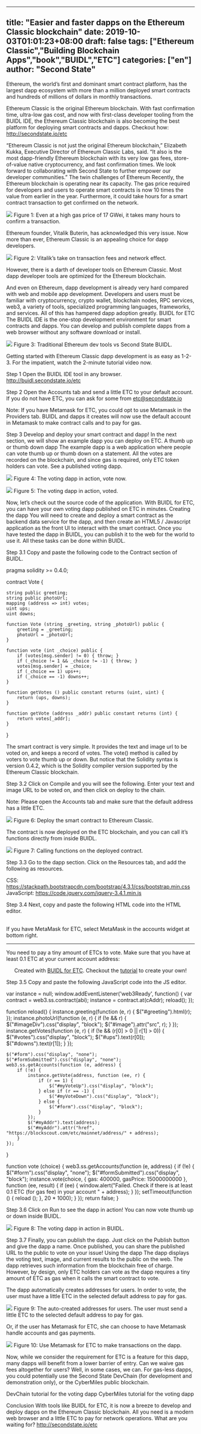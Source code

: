 ---
title: "Easier and faster dapps on the Ethereum Classic blockchain"
date: 2019-10-03T01:01:23+08:00
draft: false
tags: ["Ethereum Classic","Building Blockchain Apps","book","BUIDL","ETC"]
categories: ["en"]
author: "Second State"
--
Ethereum, the world’s first and dominant smart contract platform, has the largest dapp ecosystem with more than a million deployed smart contracts and hundreds of millions of dollars in monthly transactions.

Ethereum Classic is the original Ethereum blockchain. With fast confirmation time, ultra-low gas cost, and now with first-class developer tooling from the BUIDL IDE, the Ethereum Classic blockchain is also becoming the best platform for deploying smart contracts and dapps. Checkout how: http://secondstate.io/etc 

“Ethereum Classic is not just the original Ethereum blockchain,” Elizabeth Kukka, Executive Director of Ethereum Classic Labs, said. “It also is the most dapp-friendly Ethereum blockchain with its very low gas fees, store-of-value native cryptocurrency, and fast confirmation times. We look forward to collaborating with Second State to further empower our developer communities.”
The twin challenges of Ethereum
Recently, the Ethereum blockchain is operating near its capacity. The gas price required for developers and users to operate smart contracts is now 10 times the value from earlier in the year. Furthermore, it could take hours for a smart contract transaction to get confirmed on the network.

![](/images/figure1.png)
Figure 1: Even at a high gas price of 17 GWei, it takes many hours to confirm a transaction.

Ethereum founder, Vitalik Buterin, has acknowledged this very issue. Now more than ever, Ethereum Classic is an appealing choice for dapp developers. 

![](/images/figure2.png)
Figure 2: Vitalik’s take on transaction fees and network effect.

However, there is a darth of developer tools on Ethereum Classic. Most dapp developer tools are optimized for the Ethereum blockchain. 

And even on Ethereum, dapp development is already very hard compared with web and mobile app development. Developers and users must be familiar with cryptocurrency, crypto wallet, blockchain nodes, RPC services, web3, a variety of tools, specialized programming languages, frameworks, and services. All of this has hampered dapp adoption greatly.
BUIDL for ETC
The BUIDL IDE is the one-stop development environment for smart contracts and dapps. You can develop and publish complete dapps from a web browser without any software download or install. 

![](/images/figure3.png)
Figure 3: Traditional Ethereum dev tools vs Second State BUIDL. 

Getting started with Ethereum Classic dapp development is as easy as 1-2-3. For the impatient, watch the 2-minute tutorial video now. 

Step 1 Open the BUIDL IDE tool in any browser. http://buidl.secondstate.io/etc 

Step 2 Open the Accounts tab and send a little ETC to your default account. If you do not have ETC, you can ask for some from etc@secondstate.io

Note: If you have Metamask for ETC, you could opt to use Metamask in the Providers tab. BUIDL and dapps it creates will now use the default account in Metamask to make contract calls and to pay for gas. 

Step 3 Develop and deploy your smart contract and dapp! In the next section, we will show an example dapp you can deploy on ETC. 
A thumb up or thumb down dapp
The example dapp is a web application where people can vote thumb up or thumb down on a statement. All the votes are recorded on the blockchain, and since gas is required, only ETC token holders can vote. See a published voting dapp.

![](/images/figure4.png)
Figure 4: The voting dapp in action, vote now. 

![](/images/figure5.png)
Figure 5: The voting dapp in action, voted. 

Now, let’s check out the source code of the application. With BUIDL for ETC, you can have your own voting dapp published on ETC in minutes. 
Creating the dapp
You will need to create and deploy a smart contract as the backend data service for the dapp, and then create an HTML5 / Javascript application as the front UI to interact with the smart contract. Once you have tested the dapp in BUIDL, you can publish it to the web for the world to use it. All these tasks can be done within BUIDL.

Step 3.1 Copy and paste the following code to the Contract section of BUIDL. 

pragma solidity >= 0.4.0;

contract Vote {

    string public greeting;
    string public photoUrl;
    mapping (address => int) votes;
    uint ups;
    uint downs;

    function Vote (string _greeting, string _photoUrl) public {
        greeting = _greeting;
        photoUrl = _photoUrl;
    }

    function vote (int _choice) public {
        if (votes[msg.sender] != 0) { throw; }
        if (_choice != 1 && _choice != -1) { throw; }
        votes[msg.sender] = _choice;
        if (_choice == 1) ups++;
        if (_choice == -1) downs++;
    }

    function getVotes () public constant returns (uint, uint) {
        return (ups, downs);
    }

    function getVote (address _addr) public constant returns (int) {
        return votes[_addr];
    }
}

The smart contract is very simple. It provides the text and image url to be voted on, and keeps a record of votes. The vote() method is called by voters to vote thumb up or down. But notice that the Solidity syntax is version 0.4.2, which is the Solidity compiler version supported by the Ethereum Classic blockchain.

Step 3.2 Click on Compile and you will see the following. Enter your text and image URL to be voted on, and then click on deploy to the chain. 

Note: Please open the Accounts tab and make sure that the default address has a little ETC. 

![](/images/figure6.png)
Figure 6: Deploy the smart contract to Ethereum Classic.

The contract is now deployed on the ETC blockchain, and you can call it’s functions directly from inside BUIDL. 

![](/images/figure7.png)
Figure 7: Calling functions on the deployed contract. 

Step 3.3 Go to the dapp section. Click on the Resources tab, and add the following as resources. 

CSS: https://stackpath.bootstrapcdn.com/bootstrap/4.3.1/css/bootstrap.min.css 
JavaScript: https://code.jquery.com/jquery-3.4.1.min.js 

Step 3.4 Next, copy and paste the following HTML code into the HTML editor. 

<div class="container">
   <br/>
   <div class="alert alert-primary" role="alert">If you have MetaMask for ETC, select MetaMask in the accounts widget at bottom right.</div>
   <div class="jumbotron">
      <p class="lead" id="greeting"></p>
      <div id="imageDiv" style="display:none">
         <img id="image" src="" class="img-fluid img-thumbnail"/>
      </div>
      <hr/>
      <p id="votes" style="display:none">
         <span id="ups"></span> voted 👍 |
         <span id="downs"></span> voted 👎
      </p>
      <form id="form" class="form-inline" style="display:none">
         <button id="voteUp" type="button" onclick="return vote(1);" class="btn btn-secondary mb-2">👍</button>
         <button id="voteDown" type="button" onclick="return vote(-1);" class="btn btn-secondary mb-2">👎</button>
      </form>
      <div id="formSubmitted" style="display:none">Please wait 20 seconds ...</div>
      <div id="myVoteUp" style="display:none">You have already voted 👍</div>
      <div id="myVoteDown" style="display:none">You have already voted 👎</div>
   </div>
   <p>You need to pay a tiny amount of ETCs to vote. Make sure that you have at least 0.1 ETC at your current account address: <a target="_blank" href="" id="myAddr"></a></p>
   <p style="text-align:center">Created with <a target="_blank" href="https://www.secondstate.io/etc/">BUIDL for ETC</a>. Checkout the <a target="_blank" href="https://docs.secondstate.io/buidl-developer-tool/demo-a-voting-dapp/ethereum-classic">tutorial</a> to create your own!</p>
</div>

Step 3.5 Copy and paste the following JavaScript code into the JS editor. 

var instance = null;
window.addEventListener('web3Ready', function() {
  var contract = web3.ss.contract(abi);
  instance = contract.at(cAddr);
  reload();
});

function reload() {
    instance.greeting(function (e, r) {
        $("#greeting").html(r);
    });
    instance.photoUrl(function (e, r) {
        if (!e && r) {
            $("#imageDiv").css("display", "block");
            $("#image").attr("src", r);
        }
    });
    instance.getVotes(function (e, r) {
        if (!e && (r[0] > 0 || r[1] > 0)) {
            $("#votes").css("display", "block");
            $("#ups").text(r[0]);
            $("#downs").text(r[1]);
        }
    });

    $("#form").css("display", "none");
    $("#formSubmitted").css("display", "none");
    web3.ss.getAccounts(function (e, address) {
        if (!e) {
            instance.getVote(address, function (ee, r) {
                if (r == 1) {
                    $("#myVoteUp").css("display", "block");
                } else if (r == -1) {
                    $("#myVoteDown").css("display", "block");
                } else {
                    $("#form").css("display", "block");
                }
            });
            $("#myAddr").text(address);
            $("#myAddr").attr("href", "https://blockscout.com/etc/mainnet/address/" + address);
        }
    });
}

function vote (choice) {
    web3.ss.getAccounts(function (e, address) {
        if (!e) {
            $("#form").css("display", "none");
            $("#formSubmitted").css("display", "block");
            instance.vote(choice, {
                gas: 400000,
                gasPrice: 15000000000
            }, function (ee, result) {
                if (ee) {
                    window.alert("Failed. Check if there is at least 0.1 ETC (for gas fee) in your account " + address);
                }
            });
            setTimeout(function () {
                reload ();
            }, 20 * 1000);
        }
    });
    return false;
}

Step 3.6 Click on Run to see the dapp in action! You can now vote thumb up or down inside BUIDL. 

![](/images/figure8.png)
Figure 8: The voting dapp in action in BUIDL.

Step 3.7 Finally, you can publish the dapp. Just click on the Publish button and give the dapp a name. Once published, you can share the published URL to the public to vote on your issue!
Using the dapp
The dapp displays the voting text, image, and current results to the public on the web. The dapp retrieves such information from the blockchain free of charge. However, by design, only ETC holders can vote as the dapp requires a tiny amount of ETC as gas when it calls the smart contract to vote. 

The dapp automatically creates addresses for users. In order to vote, the user must have a little ETC in the selected default address to pay for gas.

![](/images/figure9.png)
Figure 9: The auto-created addresses for users. The user must send a little ETC to the selected default address to pay for gas. 

Or, if the user has Metamask for ETC, she can choose to have Metamask handle accounts and gas payments. 

![](/images/figure10.png)
Figure 10: Use Metamask for ETC to make transactions on the dapp. 

Now, while we consider the requirement for ETC is a feature for this dapp, many dapps will benefit from a lower barrier of entry. Can we waive gas fees altogether for users? Well, in some cases, we can. For gas-less dapps, you could potentially use the Second State DevChain (for development and demonstration only), or the CyberMiles public blockchain. 

DevChain tutorial for the voting dapp
CyberMiles tutorial for the voting dapp

Conclusion
With tools like BUIDL for ETC, it is now a breeze to develop and deploy dapps on the Ethereum Classic blockchain. All you need is a modern web browser and a little ETC to pay for network operations. What are you waiting for? http://secondstate.io/etc

















